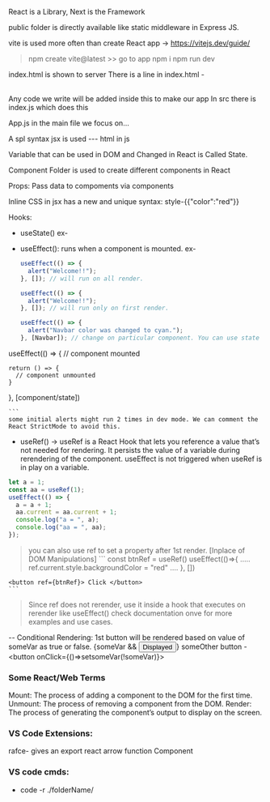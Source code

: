 React is a Library, Next is the Framework

public folder is directly available like static middleware in Express JS.

vite is used more often than create React app -> https://vitejs.dev/guide/

> npm create vite@latest >> go to app
> npm i
> npm run dev

index.html is shown to server
There is a line in index.html - <div id="root"></div>  
Any code we write will be added inside this to make our app
In src there is index.js which does this

App.js in the main file we focus on...

A spl syntax jsx is used --- html in js

Variable that can be used in DOM and Changed in React is Called State.

Component Folder is used to create different components in React

Props: Pass data to compoments via components

Inline CSS in jsx has a new and unique syntax:
style-{{"color":"red"}}

Hooks:

- useState() ex-
- useEffect(): runs when a component is mounted.
  ex-

  ```javascript
  useEffect(() => {
    alert("Welcome!!");
  }, []); // will run on all render.

  useEffect(() => {
    alert("Welcome!!");
  }, []); // will run only on first render.

  useEffect(() => {
    alert("Navbar color was changed to cyan.");
  }, [Navbar]); // change on particular component. You can use state as well
  ```

useEffect(() => {
// component mounted

    return () => {
      // component unmounted
    }

}, [component/state])

    ```
    some initial alerts might run 2 times in dev mode. We can comment the React StrictMode to avoid this.

- useRef() -> useRef is a React Hook that lets you reference a value that’s not needed for rendering. It persists the value of a variable during rerendering of the component. useEffect is not triggered when useRef is in play on a variable.

```javascript
let a = 1;
const aa = useRef(1);
useEffect(() => {
  a = a + 1;
  aa.current = aa.current + 1;
  console.log("a = ", a);
  console.log("aa = ", aa);
});
```
> you can also use ref to set a property after 1st render. [Inplace of DOM Manipulations]
    ```
    const btnRef = useRef()
    useEffect(()=>{
        .....
        ref.current.style.backgroundColor = "red"
        ....
    }, [])

    <button ref={btnRef}> Click </button>
    ```
> Since ref does not rerender, use it inside a hook that executes on rerender like useEffect()
check documentation onve for more examples and use cases.



-- Conditional Rendering: 1st button will be rendered based on value of someVar as true or false.
{someVar && <button> Displayed </button>}
someOther  button - <button onClick={()=>setsomeVar(!someVar)}>

### Some React/Web Terms

Mount: The process of adding a component to the DOM for the first time.
Unmount: The process of removing a component from the DOM.
Render: The process of generating the component’s output to display on the screen.

### VS Code Extensions:

rafce- gives an export react arrow function Component

### VS code cmds:

- code -r ./folderName/

